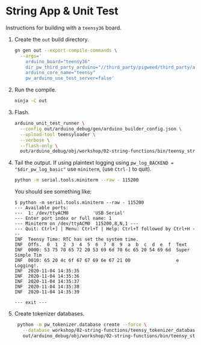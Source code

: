 # String App & Unit Test

Instructions for building with a `teensy36` board.

1. Create the `out` build directory.

   ```sh
   gn gen out --export-compile-commands \
     --args='
       arduino_board="teensy36"
       dir_pw_third_party_arduino="//third_party/pigweed/third_party/arduino"
       arduino_core_name="teensy"
       pw_arduino_use_test_server=false'
   ```

1. Run the compile.

   ```sh
   ninja -C out
   ```

1. Flash.

   ```sh
   arduino_unit_test_runner \
     --config out/arduino_debug/gen/arduino_builder_config.json \
     --upload-tool teensyloader \
     --verbose \
     --flash-only \
     out/arduino_debug/obj/workshop/02-string-functions/bin/teensy_string_format.elf
   ```

1. Tail the output. If using plaintext logging using
   `pw_log_BACKEND = "$dir_pw_log_basic"` use `miniterm`, (use `Ctrl-]` to
   quit).

   ```sh
   python -m serial.tools.miniterm --raw - 115200
   ```

   You should see something like:

   ```text
   $ python -m serial.tools.miniterm --raw - 115200
   --- Available ports:
   ---  1: /dev/ttyACM0         'USB Serial'
   --- Enter port index or full name: 1
   --- Miniterm on /dev/ttyACM0  115200,8,N,1 ---
   --- Quit: Ctrl+] | Menu: Ctrl+T | Help: Ctrl+T followed by Ctrl+H ---
   INF  Teensy Time: RTC has set the system time.
   INF  Offs.  0  1  2  3  4  5  6  7  8  9  a  b  c  d  e  f  Text
   INF  0000: 53 75 70 65 72 20 53 69 6d 70 6c 65 20 54 69 6d  Super Simple Tim
   INF  0010: 65 20 4c 6f 67 67 69 6e 67 21 00                 e Logging!.
   INF  2020-11-04 14:35:35
   INF  2020-11-04 14:35:36
   INF  2020-11-04 14:35:37
   INF  2020-11-04 14:35:38
   INF  2020-11-04 14:35:39

   --- exit ---
   ```

1. Create tokenizer databases.

   ```sh
    python -m pw_tokenizer.database create --force \
      --database workshop/02-string-functions/teensy_tokenizer_database.csv \
      out/arduino_debug/obj/workshop/02-string-functions/bin/teensy_string_format.elf
   ```
